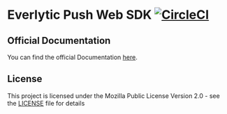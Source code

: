 # Everlytic Push Web SDK [![CircleCI](https://circleci.com/gh/everlytic/push-notifications-sdk-android/tree/master.svg?style=svg)](https://circleci.com/gh/everlytic/push-notifications-sdk-android/tree/master)

## Official Documentation
You can find the official Documentation [here](https://everlytic.github.io/push-notifications-documentation/web/readme.html).

## License
This project is licensed under the Mozilla Public License Version 2.0 - see the [LICENSE](LICENSE) file for details
